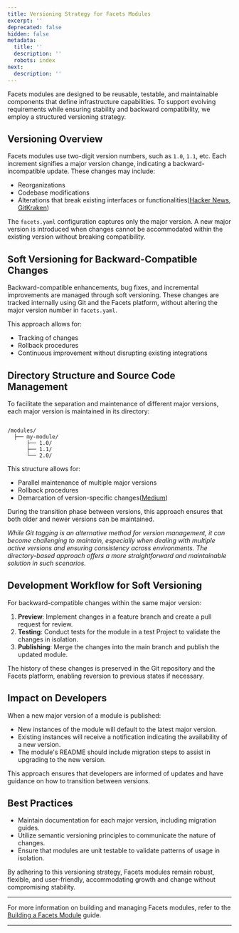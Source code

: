 ```yaml
---
title: Versioning Strategy for Facets Modules
excerpt: ''
deprecated: false
hidden: false
metadata:
  title: ''
  description: ''
  robots: index
next:
  description: ''
---
```

Facets modules are designed to be reusable, testable, and maintainable components that define infrastructure capabilities. To support evolving requirements while ensuring stability and backward compatibility, we employ a structured versioning strategy.

## Versioning Overview

Facets modules use two-digit version numbers, such as `1.0`, `1.1`, etc. Each increment signifies a major version change, indicating a backward-incompatible update. These changes may include:

- Reorganizations
- Codebase modifications
- Alterations that break existing interfaces or functionalities([Hacker News][1], [GitKraken][2])

The `facets.yaml` configuration captures only the major version. A new major version is introduced when changes cannot be accommodated within the existing version without breaking compatibility.

## Soft Versioning for Backward-Compatible Changes

Backward-compatible enhancements, bug fixes, and incremental improvements are managed through soft versioning. These changes are tracked internally using Git and the Facets platform, without altering the major version number in `facets.yaml`.

This approach allows for:

- Tracking of changes
- Rollback procedures
- Continuous improvement without disrupting existing integrations

## Directory Structure and Source Code Management

To facilitate the separation and maintenance of different major versions, each major version is maintained in its directory:

```

/modules/
  ├── my-module/
      ├── 1.0/
      ├── 1.1/
      └── 2.0/
```

This structure allows for:

- Parallel maintenance of multiple major versions
- Rollback procedures
- Demarcation of version-specific changes([Medium][3])

During the transition phase between versions, this approach ensures that both older and newer versions can be maintained.

_While Git tagging is an alternative method for version management, it can become challenging to maintain, especially when dealing with multiple active versions and ensuring consistency across environments. The directory-based approach offers a more straightforward and maintainable solution in such scenarios._

## Development Workflow for Soft Versioning

For backward-compatible changes within the same major version:

1. **Preview**: Implement changes in a feature branch and create a pull request for review.
2. **Testing**: Conduct tests for the module in a test Project to validate the changes in isolation.
3. **Publishing**: Merge the changes into the main branch and publish the updated module.

The history of these changes is preserved in the Git repository and the Facets platform, enabling reversion to previous states if necessary.

## Impact on Developers

When a new major version of a module is published:

- New instances of the module will default to the latest major version.
- Existing instances will receive a notification indicating the availability of a new version.
- The module's README should include migration steps to assist in upgrading to the new version.

This approach ensures that developers are informed of updates and have guidance on how to transition between versions.

## Best Practices

- Maintain documentation for each major version, including migration guides.
- Utilize semantic versioning principles to communicate the nature of changes.
- Ensure that modules are unit testable to validate patterns of usage in isolation.

By adhering to this versioning strategy, Facets modules remain robust, flexible, and user-friendly, accommodating growth and change without compromising stability.

***

For more information on building and managing Facets modules, refer to the [Building a Facets Module](https://readme.facets.cloud/docs/building-a-facets-module) guide.

***

[1]: https://news.ycombinator.com/item?id=31480306&utm_source=chatgpt.com "Proper use of Git tags - Hacker News"

[2]: https://www.gitkraken.com/gitkon/semantic-versioning-git-tags?utm_source=chatgpt.com "Managing Releases with Semantic Versioning and Git Tags"

[3]: https://techforyou.medium.com/leveraging-the-power-of-git-tags-types-commands-and-best-practices-24ab8c2aae88?utm_source=chatgpt.com "Leveraging the Power of Git Tags: Types, Commands, and Best ..."
